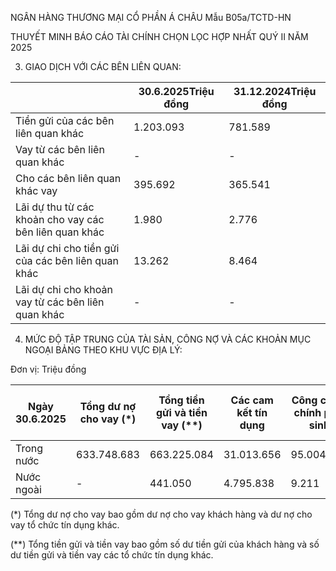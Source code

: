 


NGÂN HÀNG THƯƠNG MẠI CỔ PHẦN Á CHÂU
Mẫu B05a/TCTD-HN

THUYẾT MINH BÁO CÁO TÀI CHÍNH CHỌN LỌC HỢP NHẤT
QUÝ II NĂM 2025

3. GIAO DỊCH VỚI CÁC BÊN LIÊN QUAN:

|                                                        | 30.6.2025Triệu đồng | 31.12.2024Triệu đồng |
| ------------------------------------------------------ | ------------------- | -------------------- |
| Tiền gửi của các bên liên quan khác                    | 1.203.093           | 781.589              |
| Vay từ các bên liên quan khác                          | -                   | -                    |
| Cho các bên liên quan khác vay                         | 395.692             | 365.541              |
| Lãi dự thu từ các khoản cho vay các bên liên quan khác | 1.980               | 2.776                |
| Lãi dự chi cho tiền gửi của các bên liên quan khác     | 13.262              | 8.464                |
| Lãi dự chi cho khoản vay từ các bên liên quan khác     | -                   | -                    |


4. MỨC ĐỘ TẬP TRUNG CỦA TÀI SẢN, CÔNG NỢ VÀ CÁC KHOẢN MỤC NGOẠI BẢNG THEO KHU VỰC ĐỊA LÝ:

Đơn vị: Triệu đồng

| Ngày 30.6.2025 | Tổng dư nợ cho vay (\*) | Tổng tiền gửi và tiền vay (\*\*) | Các cam kết tín dụng | Công cụ tài chính phái sinh | Kinh doanh và đầu tư chứng khoán |
| -------------- | ----------------------- | -------------------------------- | -------------------- | --------------------------- | -------------------------------- |
| Trong nước     | 633.748.683             | 663.225.084                      | 31.013.656           | 95.004.868                  | 150.938.737                      |
| Nước ngoài     | -                       | 441.050                          | 4.795.838            | 9.211                       | -                                |


(*) Tổng dư nợ cho vay bao gồm dư nợ cho vay khách hàng và dư nợ cho vay tổ chức tín dụng khác.

(**) Tổng tiền gửi và tiền vay bao gồm số dư tiền gửi của khách hàng và số dư tiền gửi và tiền vay các tổ chức tín dụng khác.
